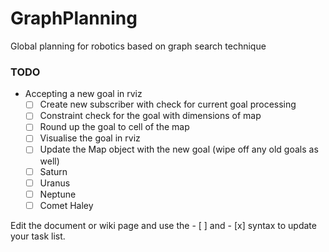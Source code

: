 # GraphPlanning
Global planning for robotics based on graph search technique

### TODO
+ Accepting a new goal in rviz
    - [ ] Create new subscriber with check for current goal processing
    - [ ] Constraint check for the goal with dimensions of map
    - [ ] Round up the goal to cell of the map
    - [ ] Visualise the goal in rviz
    - [ ] Update the Map object with the new goal (wipe off any old goals as well)
    - [ ] Saturn
    - [ ] Uranus
    - [ ] Neptune
    - [ ] Comet Haley

Edit the document or wiki page and use the - [ ] and - [x] syntax to update your task list.
